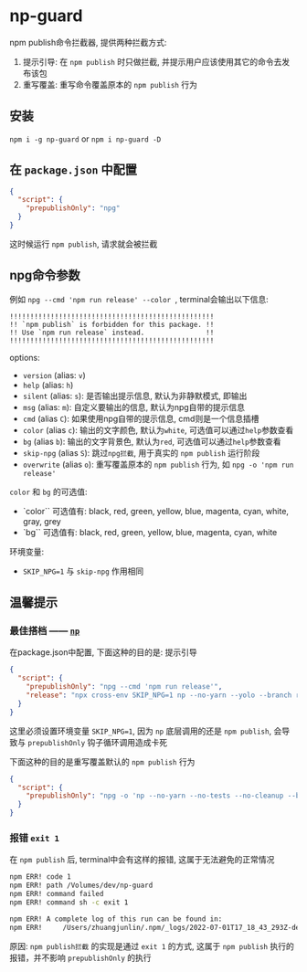 # np-guard

npm publish命令拦截器, 提供两种拦截方式:

1. 提示引导: 在 `npm publish` 时只做拦截, 并提示用户应该使用其它的命令去发布该包
2. 重写覆盖: 重写命令覆盖原本的 `npm publish` 行为

## 安装

`npm i -g np-guard` or `npm i np-guard -D`

## 在 `package.json` 中配置

```json
{
  "script": {
    "prepublishOnly": "npg"
  }
}
```

这时候运行 `npm publish`, 请求就会被拦截

## npg命令参数

例如 `npg --cmd 'npm run release' --color `, terminal会输出以下信息:

```
!!!!!!!!!!!!!!!!!!!!!!!!!!!!!!!!!!!!!!!!!!!!!!!!!!
!! `npm publish` is forbidden for this package. !!
!! Use `npm run release` instead.               !!
!!!!!!!!!!!!!!!!!!!!!!!!!!!!!!!!!!!!!!!!!!!!!!!!!!
```

options:

- `version` (alias: `v`)
- `help` (alias: `h`)
- `silent` (alias: `s`): 是否输出提示信息, 默认为非静默模式, 即输出
- `msg` (alias: `m`): 自定义要输出的信息, 默认为npg自带的提示信息
- `cmd` (alias `C`): 如果使用npg自带的提示信息, cmd则是一个信息插槽
- `color` (alias `c`): 输出的文字颜色, 默认为`white`, 可选值可以通过`help`参数查看
- `bg` (alias `b`): 输出的文字背景色, 默认为`red`, 可选值可以通过`help`参数查看
- `skip-npg` (alias `S`): 跳过`npg拦截`, 用于真实的 `npm publish` 运行阶段
- `overwrite` (alias `o`): 重写覆盖原本的 `npm publish` 行为, 如 `npg -o 'npm run release'`

`color` 和 `bg` 的可选值:

- `color`` 可选值有: black, red, green, yellow, blue, magenta, cyan, white, gray, grey
- `bg`` 可选值有: black, red, green, yellow, blue, magenta, cyan, white

环境变量:

- `SKIP_NPG=1` 与 `skip-npg` 作用相同

## 温馨提示

### 最佳搭档 —— [`np`](https://www.npmjs.com/package/np)

在package.json中配置, 下面这种的目的是: 提示引导

```json
{
  "script": {
    "prepublishOnly": "npg --cmd 'npm run release'",
    "release": "npx cross-env SKIP_NPG=1 np --no-yarn --yolo --branch release"
  }
}
```

这里必须设置环境变量 `SKIP_NPG=1`, 因为 `np` 底层调用的还是 `npm publish`, 会导致与 `prepublishOnly` 钩子循环调用造成卡死

下面这种的目的是重写覆盖默认的 `npm publish` 行为

```json
{
  "script": {
    "prepublishOnly": "npg -o 'np --no-yarn --no-tests --no-cleanup --branch release'"
  }
}
```

### 报错 `exit 1`

在 `npm publish` 后, terminal中会有这样的报错, 这属于无法避免的正常情况

```sh
npm ERR! code 1
npm ERR! path /Volumes/dev/np-guard
npm ERR! command failed
npm ERR! command sh -c exit 1

npm ERR! A complete log of this run can be found in:
npm ERR!     /Users/zhuangjunlin/.npm/_logs/2022-07-01T17_18_43_293Z-debug-0.log
```

原因: `npm publish拦截` 的实现是通过 `exit 1` 的方式, 这属于 `npm publish` 执行的报错，并不影响 `prepublishOnly` 的执行
